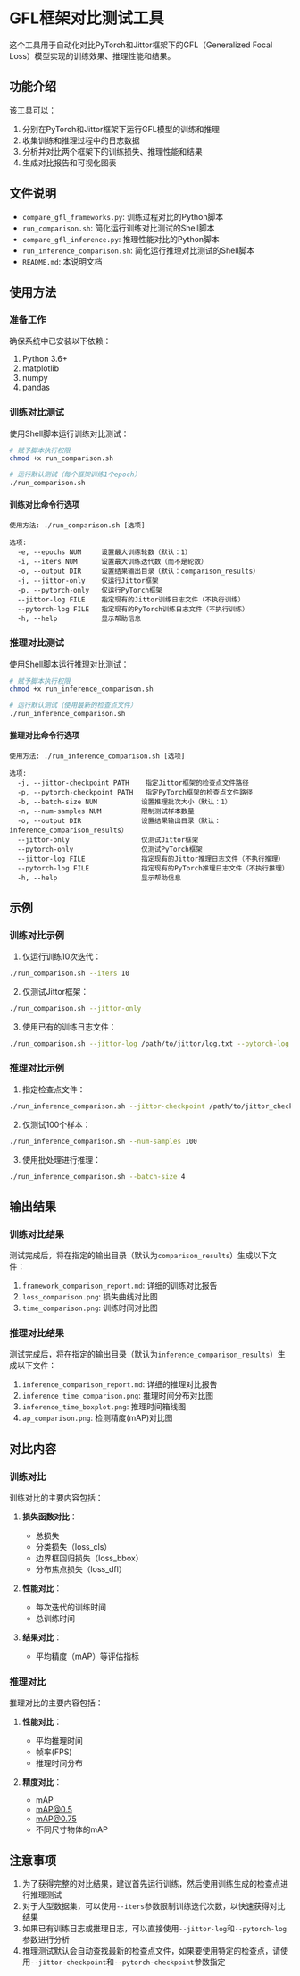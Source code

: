 # GFL框架对比测试工具

这个工具用于自动化对比PyTorch和Jittor框架下的GFL（Generalized Focal Loss）模型实现的训练效果、推理性能和结果。

## 功能介绍

该工具可以：

1. 分别在PyTorch和Jittor框架下运行GFL模型的训练和推理
2. 收集训练和推理过程中的日志数据
3. 分析并对比两个框架下的训练损失、推理性能和结果
4. 生成对比报告和可视化图表

## 文件说明

- `compare_gfl_frameworks.py`: 训练过程对比的Python脚本
- `run_comparison.sh`: 简化运行训练对比测试的Shell脚本
- `compare_gfl_inference.py`: 推理性能对比的Python脚本
- `run_inference_comparison.sh`: 简化运行推理对比测试的Shell脚本
- `README.md`: 本说明文档

## 使用方法

### 准备工作

确保系统中已安装以下依赖：

1. Python 3.6+
2. matplotlib
3. numpy
4. pandas

### 训练对比测试

使用Shell脚本运行训练对比测试：

```bash
# 赋予脚本执行权限
chmod +x run_comparison.sh

# 运行默认测试（每个框架训练1个epoch）
./run_comparison.sh
```

#### 训练对比命令行选项

```
使用方法: ./run_comparison.sh [选项]

选项:
  -e, --epochs NUM     设置最大训练轮数（默认：1）
  -i, --iters NUM      设置最大训练迭代数（而不是轮数）
  -o, --output DIR     设置结果输出目录（默认：comparison_results）
  -j, --jittor-only    仅运行Jittor框架
  -p, --pytorch-only   仅运行PyTorch框架
  --jittor-log FILE    指定现有的Jittor训练日志文件（不执行训练）
  --pytorch-log FILE   指定现有的PyTorch训练日志文件（不执行训练）
  -h, --help           显示帮助信息
```

### 推理对比测试

使用Shell脚本运行推理对比测试：

```bash
# 赋予脚本执行权限
chmod +x run_inference_comparison.sh

# 运行默认测试（使用最新的检查点文件）
./run_inference_comparison.sh
```

#### 推理对比命令行选项

```
使用方法: ./run_inference_comparison.sh [选项]

选项:
  -j, --jittor-checkpoint PATH    指定Jittor框架的检查点文件路径
  -p, --pytorch-checkpoint PATH   指定PyTorch框架的检查点文件路径
  -b, --batch-size NUM           设置推理批次大小（默认：1）
  -n, --num-samples NUM          限制测试样本数量
  -o, --output DIR               设置结果输出目录（默认：inference_comparison_results）
  --jittor-only                  仅测试Jittor框架
  --pytorch-only                 仅测试PyTorch框架
  --jittor-log FILE              指定现有的Jittor推理日志文件（不执行推理）
  --pytorch-log FILE             指定现有的PyTorch推理日志文件（不执行推理）
  -h, --help                     显示帮助信息
```

## 示例

### 训练对比示例

1. 仅运行训练10次迭代：

```bash
./run_comparison.sh --iters 10
```

2. 仅测试Jittor框架：

```bash
./run_comparison.sh --jittor-only
```

3. 使用已有的训练日志文件：

```bash
./run_comparison.sh --jittor-log /path/to/jittor/log.txt --pytorch-log /path/to/pytorch/log.txt
```

### 推理对比示例

1. 指定检查点文件：

```bash
./run_inference_comparison.sh --jittor-checkpoint /path/to/jittor_checkpoint.pkl --pytorch-checkpoint /path/to/pytorch_checkpoint.pth
```

2. 仅测试100个样本：

```bash
./run_inference_comparison.sh --num-samples 100
```

3. 使用批处理进行推理：

```bash
./run_inference_comparison.sh --batch-size 4
```

## 输出结果

### 训练对比结果

测试完成后，将在指定的输出目录（默认为`comparison_results`）生成以下文件：

1. `framework_comparison_report.md`: 详细的训练对比报告
2. `loss_comparison.png`: 损失曲线对比图
3. `time_comparison.png`: 训练时间对比图

### 推理对比结果

测试完成后，将在指定的输出目录（默认为`inference_comparison_results`）生成以下文件：

1. `inference_comparison_report.md`: 详细的推理对比报告
2. `inference_time_comparison.png`: 推理时间分布对比图
3. `inference_time_boxplot.png`: 推理时间箱线图
4. `ap_comparison.png`: 检测精度(mAP)对比图

## 对比内容

### 训练对比

训练对比的主要内容包括：

1. **损失函数对比**：
   - 总损失
   - 分类损失（loss_cls）
   - 边界框回归损失（loss_bbox）
   - 分布焦点损失（loss_dfl）

2. **性能对比**：
   - 每次迭代的训练时间
   - 总训练时间

3. **结果对比**：
   - 平均精度（mAP）等评估指标

### 推理对比

推理对比的主要内容包括：

1. **性能对比**：
   - 平均推理时间
   - 帧率(FPS)
   - 推理时间分布

2. **精度对比**：
   - mAP
   - mAP@0.5
   - mAP@0.75
   - 不同尺寸物体的mAP

## 注意事项

1. 为了获得完整的对比结果，建议首先运行训练，然后使用训练生成的检查点进行推理测试
2. 对于大型数据集，可以使用`--iters`参数限制训练迭代次数，以快速获得对比结果
3. 如果已有训练日志或推理日志，可以直接使用`--jittor-log`和`--pytorch-log`参数进行分析
4. 推理测试默认会自动查找最新的检查点文件，如果要使用特定的检查点，请使用`--jittor-checkpoint`和`--pytorch-checkpoint`参数指定